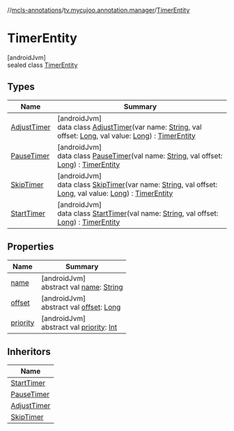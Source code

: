 //[mcls-annotations](../../../index.md)/[tv.mycujoo.annotation.manager](../index.md)/[TimerEntity](index.md)

# TimerEntity

[androidJvm]\
sealed class [TimerEntity](index.md)

## Types

| Name | Summary |
|---|---|
| [AdjustTimer](-adjust-timer/index.md) | [androidJvm]<br>data class [AdjustTimer](-adjust-timer/index.md)(var name: [String](https://kotlinlang.org/api/latest/jvm/stdlib/kotlin/-string/index.html), val offset: [Long](https://kotlinlang.org/api/latest/jvm/stdlib/kotlin/-long/index.html), val value: [Long](https://kotlinlang.org/api/latest/jvm/stdlib/kotlin/-long/index.html)) : [TimerEntity](index.md) |
| [PauseTimer](-pause-timer/index.md) | [androidJvm]<br>data class [PauseTimer](-pause-timer/index.md)(val name: [String](https://kotlinlang.org/api/latest/jvm/stdlib/kotlin/-string/index.html), val offset: [Long](https://kotlinlang.org/api/latest/jvm/stdlib/kotlin/-long/index.html)) : [TimerEntity](index.md) |
| [SkipTimer](-skip-timer/index.md) | [androidJvm]<br>data class [SkipTimer](-skip-timer/index.md)(var name: [String](https://kotlinlang.org/api/latest/jvm/stdlib/kotlin/-string/index.html), val offset: [Long](https://kotlinlang.org/api/latest/jvm/stdlib/kotlin/-long/index.html), val value: [Long](https://kotlinlang.org/api/latest/jvm/stdlib/kotlin/-long/index.html)) : [TimerEntity](index.md) |
| [StartTimer](-start-timer/index.md) | [androidJvm]<br>data class [StartTimer](-start-timer/index.md)(val name: [String](https://kotlinlang.org/api/latest/jvm/stdlib/kotlin/-string/index.html), val offset: [Long](https://kotlinlang.org/api/latest/jvm/stdlib/kotlin/-long/index.html)) : [TimerEntity](index.md) |

## Properties

| Name | Summary |
|---|---|
| [name](name.md) | [androidJvm]<br>abstract val [name](name.md): [String](https://kotlinlang.org/api/latest/jvm/stdlib/kotlin/-string/index.html) |
| [offset](offset.md) | [androidJvm]<br>abstract val [offset](offset.md): [Long](https://kotlinlang.org/api/latest/jvm/stdlib/kotlin/-long/index.html) |
| [priority](priority.md) | [androidJvm]<br>abstract val [priority](priority.md): [Int](https://kotlinlang.org/api/latest/jvm/stdlib/kotlin/-int/index.html) |

## Inheritors

| Name |
|---|
| [StartTimer](-start-timer/index.md) |
| [PauseTimer](-pause-timer/index.md) |
| [AdjustTimer](-adjust-timer/index.md) |
| [SkipTimer](-skip-timer/index.md) |
